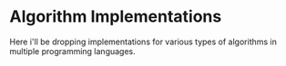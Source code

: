 # Algorithm Implementations
Here i'll be dropping implementations for various types of algorithms in multiple programming languages.
